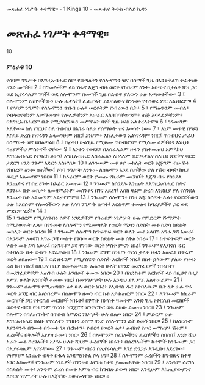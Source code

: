 ﻿
 መጽሐፈ ነገሥት ቀዳማዊ። - 1 Kings 10 - መጽሐፍ ቅዱስ ብሉይ ኪዳን
# መጽሐፈ ነገሥት ቀዳማዊ።
10
### ምዕራፍ 10
የሳባም ንግሥት በእግዚአብሔር ስም የወጣለትን የሰሎሞንን ዝና በሰማች ጊዜ በእንቆቅልሽ ትፈትነው ዘንድ መጣች።
2 ፤ በግመሎችም ላይ ሽቱና እጅግ ብዙ ወርቅ የከበረም ዕንቍ አስጭና ከታላቅ ጓዝ ጋር ወደ ኢየሩሳሌም ገባች፤ ወደ ሰሎሞንም በመጣች ጊዜ በልብዋ ያለውን ሁሉ አጫወተችው።
3 ፤ ሰሎሞንም የጠየቀችውን ሁሉ ፈታላት፤ ሊፈታላት ያልቻለውና ከንጉሡ የተሰወረ ነገር አልነበረም።
4 ፤ የሳባም ንግሥት የሰሎሞንን ጥበብ ሁሉ፥ ሠርቶትም የነበረውን ቤት፥
5 ፤ የማዕዱንም መብል፥ የብላቴኖቹንም አቀማመጥ፥ የሎሌዎቹንም አሠራር አለባበሳቸውንም፥ ጠጅ አሳላፊዎቹንም፥ በእግዚአብሔርም ቤት የሚያሳርገውን መሥዋዕት ባየች ጊዜ ነፍስ አልቀረላትም።
6 ፤ ንጉሡንም አለችው። ስለ ነገርህና ስለ ጥበብህ በአገሬ ሳለሁ የሰማሁት ዝና እውነት ነው።
7 ፤ እኔም መጥቼ በዓይኔ እስካይ ድረስ የነገሩኝን አላመንሁም ነበር፤ እነሆም፥ እኩሌታውን አልነገሩኝም ነበር፤ ጥበብህና ሥራህ ከሰማሁት ዝና ይበልጣል።
8 ፤ በፊትህ ሁልጊዜ የሚቆሙ ጥበብህንም የሚሰሙ ሰዎችህና እነዚህ ባሪያዎችህ ምስጉኖች ናቸው።
9 ፤ አንተን የወደደ፥ በእስራኤልም ዙፋን ያስቀመጠህ አምላክህ እግዚአብሔር የተባረከ ይሁን፤ እግዚአብሔር እስራኤልን ለዘላለም ወድዶታልና ስለዚህ ጽድቅና ፍርድ ታደርግ ዘንድ ንጉሥ አድርጎ አስነሣህ።
10 ፤ ለንጉሡም መቶ ሀያ መክሊት ወርቅ እጅግም ብዙ ሽቱ የከበረም ዕንቍ ሰጠችው፤ የሳባ ንግሥት ለንጉሡ ለሰሎሞን እንደ ሰጠችው ያለ የሽቱ ብዛት ከዚያ ወዲያ አልመጣም ነበር።
11 ፤ ከኦፊርም ወርቅ ያመጡ የኪራም መርከቦች እጅግ ብዙ የሰንደል እንጨትና የከበረ ዕንቍ ከኦፊር አመጡ።
12 ፤ ንጉሡም ከሰንደሉ እንጨት ለእግዚአብሔር ቤትና ለንጉሡ ቤት መከታ፥ ለመዘምራኑም መሰንቆና በገና አደረገ፤ እስከ ዛሬም ድረስ እንደዚያ ያለ የሰንደል እንጨት ከቶ አልመጣም አልታየምም።
13 ፤ ንጉሡም ሰሎሞን፥ በገዛ እጁ ከሰጣት ሌላ፥ የወደደችውን ሁሉ ከእርሱም የለመነችውን ሁሉ ለሳባ ንግሥት ሰጣት፤ እርስዋም ተመልሳ ከባሪያዎችዋ ጋር ወደ ምድርዋ ሄደች።
14 ፤  
15 ፤ ግብርም የሚያስገብሩ ሰዎች ነጋዴዎችም የዓረብም ነገሥታት ሁሉ የምድርም ሹማምት ከሚያወጡት ሌላ፥ በየዓመቱ ለሰሎሞን የሚመጣለት የወርቅ ሚዛን ስድስት መቶ ስድሳ ስድስት መክሊት ወርቅ ነበረ።
16 ፤ ንጉሡም ሰሎሞን ከጥፍጥፍ ወርቅ ሁለት መቶ አላበሽ አግሬ ጋሻ አሠራ፤ በአንዱም አላባሽ አግሬ ጋሻ ውስጥ የገባው ወርቅ ስድስት መቶ ሰቅል ነበረ።
17 ፤ ከጥፍጥፍም ወርቅ ሦስት መቶ ጋሻ አሠራ፤ በአንዱም ጋሻ የገባው ወርቅ ሦስት ምናን ነበረ፤ ንጉሡም የሊባኖስ ዱር በተባለው ቤት ውስጥ አኖራቸው።
18 ፤ ንጉሡም ደግሞ ከዝሆን ጥርስ ታላቅ ዙፋን አሠራ፥ በጥሩም ወርቅ ለበጠው።
19 ፤ ወደ ዙፋንም የሚያስሄዱ ስድስት እርከኖች ነበሩ፤ በስተ ኋላውም ያለው የዙፋኑ ራስ ክብ ነበረ፤ በዚህና በዚያ በመቀመጫው አጠገብ ሁለት የክንድ መደገፊያዎች ነበሩበት፥ በመደገፊያዎቹም አጠገብ ሁለት አንበሶች ቆመው ነበር።
20 ፤ በስድስቱም እርከኖች ላይ በዚህና በዚያ አሥራ ሁለት አንበሶች ቆመው ነበር፤ በመንግሥታት ሁሉ እንዲህ ያለ ሥራ አልተሠራም።
21 ፤ ንጉሡም ሰሎሞን የሚጠጣበት ዕቃ ሁሉ ወርቅ ነበረ፥ የሊባኖስ ዱር የተባለውም ቤት ዕቃ ሁሉ ጥሩ ወርቅ እንጂ ብር አልነበረም። በሰሎሞን ዘመን ብር ከቶ አይቈጠርም ነበር።
22 ፤ ለንጉሡም ከኪራም መርከቦች ጋር የተርሴስ መርከቦች ነበሩት፤ በሦስት በሦስት ዓመትም አንድ ጊዜ የተርሴስ መርከቦች ወርቅና ብር፥ የዝሆንም ጥርስ፥ ዝንጀሮና ዝንጕርጕር ወፍ ይዘው ይመጡ ነበር።
23 ፤ ንጉሡም ሰሎሞን በባለጠግነትና በጥበብ ከምድር ነገሥታት ሁሉ በልጦ ነበር።
24 ፤ ምድርም ሁሉ እግዚአብሔር በልቡ ያኖረለትን ጥበቡን ይሰማ ዘንድ የሰሎሞንን ፊት ይመኝ ነበር።
25 ፤ ከእነርሱም እያንዳንዱ በዓመቱ በዓመቱ ገጸ በረከቱን፥ የብርና የወርቅ ዕቃ፥ ልብስና የጦር መሣሪያ፥ ሽቱም፥ ፈረሶችና በቅሎች እየያዘ ይመጣ ነበር።
26 ፤ ሰሎሞንም ሰረገሎችንና ፈረሰኞችን ሰበሰበ፤ አንድ ሺህ አራት መቶ ሰረገሎች፥ አሥራ ሁለት ሺህም ፈረሰኞች ነበሩት፥ በሰረገሎችም ከተሞች ከንጉሡም ጋር በኢየሩሳሌም አኖራቸው።
27 ፤ ንጉሡም ብሩን በኢየሩሳሌም እንደ ድንጋይ እንዲበዛ አደረገው፤ የዝግባም እንጨት ብዛት በቈላ እንደሚበቅል ሾላ ሆነ።
28 ፤ ሰሎሞንም ፈረሶችን ከግብጽና ከቀዌ አገር አስመጣ፤ የንጉሡም ነገዴዎች በገንዘብ እየገዙ ከቀዌ ያመጡአቸው ነበር።
29 ፤ አንዱም ሰረገላ በስድስት መቶ፥ አንዱም ፈረስ በመቶ አምሳ ብር ከግብጽ ይወጣ ነበር። እንዲሁም ለኬጢያውያንና ለሶርያ ነገሥታት ሁሉ በእጃቸው ያወጡላቸው ነበር። a
